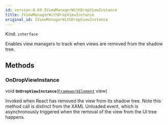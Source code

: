 ```yaml
---
id: version-0.69-IViewManagerWithDropViewInstance
title: IViewManagerWithDropViewInstance
original_id: IViewManagerWithDropViewInstance
---
```


Kind: `interface`



Enables view managers to track when views are removed from the shadow tree. 



## Methods
### OnDropViewInstance
void **`OnDropViewInstance`**([`FrameworkElement`](https://docs.microsoft.com/uwp/api/Windows.UI.Xaml.FrameworkElement) view)

Invoked when React has removed the view from its shadow tree. Note this method call is distinct from the XAML Unloaded event, which is asynchronously triggered when the removal of the view from the UI tree happens. 




